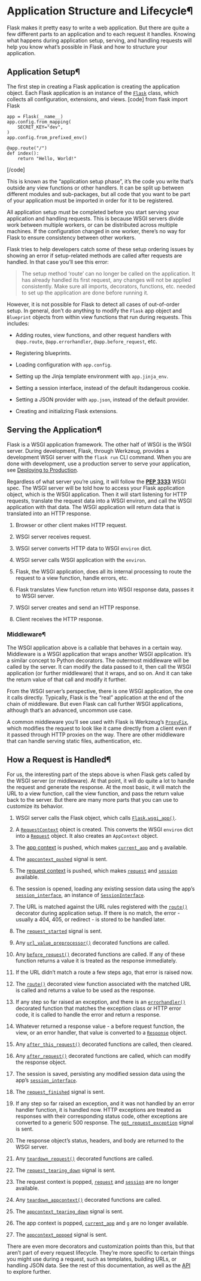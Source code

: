# Application Structure and Lifecycle¶  
  
Flask makes it pretty easy to write a web application. But there are quite a few different parts to an application and to each request it handles. Knowing what happens during application setup, serving, and handling requests will help you know what’s possible in Flask and how to structure your application.

## Application Setup¶

The first step in creating a Flask application is creating the application object. Each Flask application is an instance of the [`Flask`](../api/#flask.Flask "flask.Flask") class, which collects all configuration, extensions, and views.
[code] 
    from flask import Flask
    
    app = Flask(__name__)
    app.config.from_mapping(
        SECRET_KEY="dev",
    )
    app.config.from_prefixed_env()
    
    @app.route("/")
    def index():
        return "Hello, World!"
    
[/code]

This is known as the “application setup phase”, it’s the code you write that’s outside any view functions or other handlers. It can be split up between different modules and sub-packages, but all code that you want to be part of your application must be imported in order for it to be registered.

All application setup must be completed before you start serving your application and handling requests. This is because WSGI servers divide work between multiple workers, or can be distributed across multiple machines. If the configuration changed in one worker, there’s no way for Flask to ensure consistency between other workers.

Flask tries to help developers catch some of these setup ordering issues by showing an error if setup-related methods are called after requests are handled. In that case you’ll see this error:

> The setup method ‘route’ can no longer be called on the application. It has already handled its first request, any changes will not be applied consistently. Make sure all imports, decorators, functions, etc. needed to set up the application are done before running it.

However, it is not possible for Flask to detect all cases of out-of-order setup. In general, don’t do anything to modify the `Flask` app object and `Blueprint` objects from within view functions that run during requests. This includes:

  * Adding routes, view functions, and other request handlers with `@app.route`, `@app.errorhandler`, `@app.before_request`, etc.

  * Registering blueprints.

  * Loading configuration with `app.config`.

  * Setting up the Jinja template environment with `app.jinja_env`.

  * Setting a session interface, instead of the default itsdangerous cookie.

  * Setting a JSON provider with `app.json`, instead of the default provider.

  * Creating and initializing Flask extensions.




## Serving the Application¶

Flask is a WSGI application framework. The other half of WSGI is the WSGI server. During development, Flask, through Werkzeug, provides a development WSGI server with the `flask run` CLI command. When you are done with development, use a production server to serve your application, see [Deploying to Production](../deploying/).

Regardless of what server you’re using, it will follow the [**PEP 3333**](https://peps.python.org/pep-3333/) WSGI spec. The WSGI server will be told how to access your Flask application object, which is the WSGI application. Then it will start listening for HTTP requests, translate the request data into a WSGI environ, and call the WSGI application with that data. The WSGI application will return data that is translated into an HTTP response.

  1. Browser or other client makes HTTP request.

  2. WSGI server receives request.

  3. WSGI server converts HTTP data to WSGI `environ` dict.

  4. WSGI server calls WSGI application with the `environ`.

  5. Flask, the WSGI application, does all its internal processing to route the request to a view function, handle errors, etc.

  6. Flask translates View function return into WSGI response data, passes it to WSGI server.

  7. WSGI server creates and send an HTTP response.

  8. Client receives the HTTP response.




### Middleware¶

The WSGI application above is a callable that behaves in a certain way. Middleware is a WSGI application that wraps another WSGI application. It’s a similar concept to Python decorators. The outermost middleware will be called by the server. It can modify the data passed to it, then call the WSGI application (or further middleware) that it wraps, and so on. And it can take the return value of that call and modify it further.

From the WSGI server’s perspective, there is one WSGI application, the one it calls directly. Typically, Flask is the “real” application at the end of the chain of middleware. But even Flask can call further WSGI applications, although that’s an advanced, uncommon use case.

A common middleware you’ll see used with Flask is Werkzeug’s [`ProxyFix`](https://werkzeug.palletsprojects.com/en/stable/middleware/proxy_fix/#werkzeug.middleware.proxy_fix.ProxyFix "\(in Werkzeug v3.1.x\)"), which modifies the request to look like it came directly from a client even if it passed through HTTP proxies on the way. There are other middleware that can handle serving static files, authentication, etc.

## How a Request is Handled¶

For us, the interesting part of the steps above is when Flask gets called by the WSGI server (or middleware). At that point, it will do quite a lot to handle the request and generate the response. At the most basic, it will match the URL to a view function, call the view function, and pass the return value back to the server. But there are many more parts that you can use to customize its behavior.

  1. WSGI server calls the Flask object, which calls [`Flask.wsgi_app()`](../api/#flask.Flask.wsgi_app "flask.Flask.wsgi_app").

  2. A [`RequestContext`](../api/#flask.ctx.RequestContext "flask.ctx.RequestContext") object is created. This converts the WSGI `environ` dict into a [`Request`](../api/#flask.Request "flask.Request") object. It also creates an `AppContext` object.

  3. The [app context](../appcontext/) is pushed, which makes [`current_app`](../api/#flask.current_app "flask.current_app") and [`g`](../api/#flask.g "flask.g") available.

  4. The [`appcontext_pushed`](../api/#flask.appcontext_pushed "flask.appcontext_pushed") signal is sent.

  5. The [request context](../reqcontext/) is pushed, which makes [`request`](../api/#flask.request "flask.request") and [`session`](../api/#flask.session "flask.session") available.

  6. The session is opened, loading any existing session data using the app’s [`session_interface`](../api/#flask.Flask.session_interface "flask.Flask.session_interface"), an instance of [`SessionInterface`](../api/#flask.sessions.SessionInterface "flask.sessions.SessionInterface").

  7. The URL is matched against the URL rules registered with the [`route()`](../api/#flask.Flask.route "flask.Flask.route") decorator during application setup. If there is no match, the error - usually a 404, 405, or redirect - is stored to be handled later.

  8. The [`request_started`](../api/#flask.request_started "flask.request_started") signal is sent.

  9. Any [`url_value_preprocessor()`](../api/#flask.Flask.url_value_preprocessor "flask.Flask.url_value_preprocessor") decorated functions are called.

  10. Any [`before_request()`](../api/#flask.Flask.before_request "flask.Flask.before_request") decorated functions are called. If any of these function returns a value it is treated as the response immediately.

  11. If the URL didn’t match a route a few steps ago, that error is raised now.

  12. The [`route()`](../api/#flask.Flask.route "flask.Flask.route") decorated view function associated with the matched URL is called and returns a value to be used as the response.

  13. If any step so far raised an exception, and there is an [`errorhandler()`](../api/#flask.Flask.errorhandler "flask.Flask.errorhandler") decorated function that matches the exception class or HTTP error code, it is called to handle the error and return a response.

  14. Whatever returned a response value - a before request function, the view, or an error handler, that value is converted to a [`Response`](../api/#flask.Response "flask.Response") object.

  15. Any [`after_this_request()`](../api/#flask.after_this_request "flask.after_this_request") decorated functions are called, then cleared.

  16. Any [`after_request()`](../api/#flask.Flask.after_request "flask.Flask.after_request") decorated functions are called, which can modify the response object.

  17. The session is saved, persisting any modified session data using the app’s [`session_interface`](../api/#flask.Flask.session_interface "flask.Flask.session_interface").

  18. The [`request_finished`](../api/#flask.request_finished "flask.request_finished") signal is sent.

  19. If any step so far raised an exception, and it was not handled by an error handler function, it is handled now. HTTP exceptions are treated as responses with their corresponding status code, other exceptions are converted to a generic 500 response. The [`got_request_exception`](../api/#flask.got_request_exception "flask.got_request_exception") signal is sent.

  20. The response object’s status, headers, and body are returned to the WSGI server.

  21. Any [`teardown_request()`](../api/#flask.Flask.teardown_request "flask.Flask.teardown_request") decorated functions are called.

  22. The [`request_tearing_down`](../api/#flask.request_tearing_down "flask.request_tearing_down") signal is sent.

  23. The request context is popped, [`request`](../api/#flask.request "flask.request") and [`session`](../api/#flask.session "flask.session") are no longer available.

  24. Any [`teardown_appcontext()`](../api/#flask.Flask.teardown_appcontext "flask.Flask.teardown_appcontext") decorated functions are called.

  25. The [`appcontext_tearing_down`](../api/#flask.appcontext_tearing_down "flask.appcontext_tearing_down") signal is sent.

  26. The app context is popped, [`current_app`](../api/#flask.current_app "flask.current_app") and [`g`](../api/#flask.g "flask.g") are no longer available.

  27. The [`appcontext_popped`](../api/#flask.appcontext_popped "flask.appcontext_popped") signal is sent.




There are even more decorators and customization points than this, but that aren’t part of every request lifecycle. They’re more specific to certain things you might use during a request, such as templates, building URLs, or handling JSON data. See the rest of this documentation, as well as the [API](../api/) to explore further.
